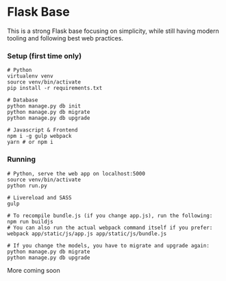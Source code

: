 # Flask Base

This is a strong Flask base focusing on simplicity, while still having modern tooling and following best web practices.

### Setup (first time only)

```shell
# Python
virtualenv venv
source venv/bin/activate
pip install -r requirements.txt

# Database
python manage.py db init
python manage.py db migrate
python manage.py db upgrade

# Javascript & Frontend
npm i -g gulp webpack
yarn # or npm i
```

### Running

```shell
# Python, serve the web app on localhost:5000
source venv/bin/activate
python run.py

# Livereload and SASS
gulp

# To recompile bundle.js (if you change app.js), run the following:
npm run buildjs
# You can also run the actual webpack command itself if you prefer:
webpack app/static/js/app.js app/static/js/bundle.js

# If you change the models, you have to migrate and upgrade again:
python manage.py db migrate
python manage.py db upgrade
```

More coming soon